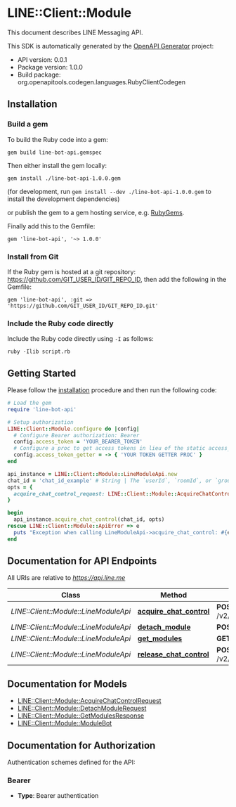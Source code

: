 # LINE::Client::Module

This document describes LINE Messaging API.

This SDK is automatically generated by the [OpenAPI Generator](https://openapi-generator.tech) project:

- API version: 0.0.1
- Package version: 1.0.0
- Build package: org.openapitools.codegen.languages.RubyClientCodegen

## Installation

### Build a gem

To build the Ruby code into a gem:

```shell
gem build line-bot-api.gemspec
```

Then either install the gem locally:

```shell
gem install ./line-bot-api-1.0.0.gem
```

(for development, run `gem install --dev ./line-bot-api-1.0.0.gem` to install the development dependencies)

or publish the gem to a gem hosting service, e.g. [RubyGems](https://rubygems.org/).

Finally add this to the Gemfile:

    gem 'line-bot-api', '~> 1.0.0'

### Install from Git

If the Ruby gem is hosted at a git repository: https://github.com/GIT_USER_ID/GIT_REPO_ID, then add the following in the Gemfile:

    gem 'line-bot-api', :git => 'https://github.com/GIT_USER_ID/GIT_REPO_ID.git'

### Include the Ruby code directly

Include the Ruby code directly using `-I` as follows:

```shell
ruby -Ilib script.rb
```

## Getting Started

Please follow the [installation](#installation) procedure and then run the following code:

```ruby
# Load the gem
require 'line-bot-api'

# Setup authorization
LINE::Client::Module.configure do |config|
  # Configure Bearer authorization: Bearer
  config.access_token = 'YOUR_BEARER_TOKEN'
  # Configure a proc to get access tokens in lieu of the static access_token configuration
  config.access_token_getter = -> { 'YOUR TOKEN GETTER PROC' } 
end

api_instance = LINE::Client::Module::LineModuleApi.new
chat_id = 'chat_id_example' # String | The `userId`, `roomId`, or `groupId`
opts = {
  acquire_chat_control_request: LINE::Client::Module::AcquireChatControlRequest.new # AcquireChatControlRequest | 
}

begin
  api_instance.acquire_chat_control(chat_id, opts)
rescue LINE::Client::Module::ApiError => e
  puts "Exception when calling LineModuleApi->acquire_chat_control: #{e}"
end

```

## Documentation for API Endpoints

All URIs are relative to *https://api.line.me*

Class | Method | HTTP request | Description
------------ | ------------- | ------------- | -------------
*LINE::Client::Module::LineModuleApi* | [**acquire_chat_control**](docs/LineModuleApi.md#acquire_chat_control) | **POST** /v2/bot/chat/{chatId}/control/acquire | 
*LINE::Client::Module::LineModuleApi* | [**detach_module**](docs/LineModuleApi.md#detach_module) | **POST** /v2/bot/channel/detach | 
*LINE::Client::Module::LineModuleApi* | [**get_modules**](docs/LineModuleApi.md#get_modules) | **GET** /v2/bot/list | 
*LINE::Client::Module::LineModuleApi* | [**release_chat_control**](docs/LineModuleApi.md#release_chat_control) | **POST** /v2/bot/chat/{chatId}/control/release | 


## Documentation for Models

 - [LINE::Client::Module::AcquireChatControlRequest](docs/AcquireChatControlRequest.md)
 - [LINE::Client::Module::DetachModuleRequest](docs/DetachModuleRequest.md)
 - [LINE::Client::Module::GetModulesResponse](docs/GetModulesResponse.md)
 - [LINE::Client::Module::ModuleBot](docs/ModuleBot.md)


## Documentation for Authorization


Authentication schemes defined for the API:
### Bearer

- **Type**: Bearer authentication

